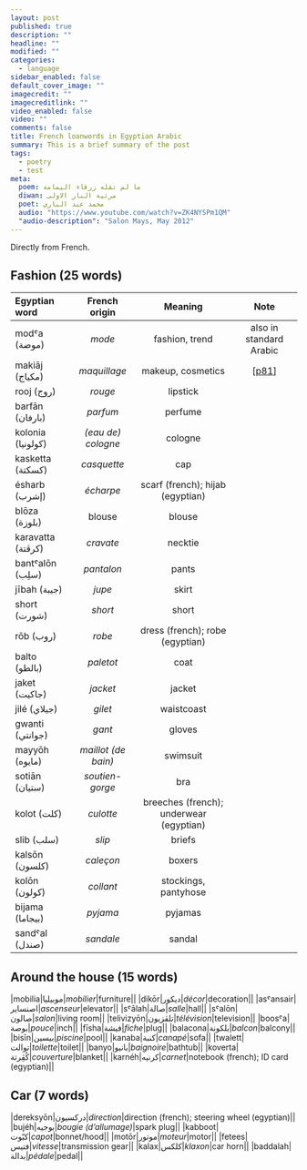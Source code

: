 ```yaml
---
layout: post
published: true
description: ""
headline: ""
modified: ""
categories: 
  - language
sidebar_enabled: false
default_cover_image: ""
imagecredit: ""
imagecreditlink: ""
video_enabled: false
video: ""
comments: false
title: French loanwords in Egyptian Arabic
summary: This is a brief summary of the post
tags: 
  - poetry
  - test
meta: 
  poem: ﻣﺎ ﻟﻢ ﺗﻘﻠﻪ ﺯﺭﻗﺎء اﻟﻴﻤﺎﻣﺔ
  diwan: ﻣﺮﺛﻴﺔ اﻟﻨﺎﺭ اﻻﻭﻟﻰ
  poet: ﻣﺤﻤﺪ ﻋﺒﺪ اﻟﺒﺎﺭﻱ
  audio: "https://www.youtube.com/watch?v=ZK4NYSPm1QM"
  "audio-description": "Salon Mays, May 2012"
---
```




Directly from French.

## Fashion (25 words)

|Egyptian word|French origin|Meaning|Note|
|:-|:-:|:-:|:-:|
|modˤa (موضة)|_mode_|fashion, trend|also in standard Arabic|
|makiāj (مكياج)|_maquillage_|makeup, cosmetics|[[p81](https://books.google.ca/books?id=zYWQRz8EYJ0C&lpg=PP1&pg=PP6#v=onepage&q=maquillage&f=false)]|
|rooj (روج)|_rouge_|lipstick||
|barfān (بارفان)|_parfum_|perfume||
|kolonia (كولونيا)|_(eau de) cologne_|cologne||
|kasketta (كسكتة)|_casquette_|cap||
|ésharb (إشرب)|_écharpe_|scarf (french); hijab (egyptian)||
|blōza (بلوزة)|blouse|blouse||
|karavatta (كرڤتة)|_cravate_|necktie||
|bantˤalōn (سلِب)|_pantalon_|pants||
|jībah (جيبة)|_jupe_|skirt||
|short (شورت)|_short_|short||
|rōb (روب)|_robe_|dress (french); robe (egyptian)||
|balto (بالطو)|_paletot_|coat||
|jaket (جاكيت)|_jacket_|jacket||
|jilé (جيلاي)|_gilet_|waistcoast||
|gwanti (جوانتي)|_gant_|gloves||
|mayyōh (مايوه)|_maillot (de bain)_|swimsuit||
|sotiān (ستيان)|_soutien-gorge_|bra||
|kolot (كلت)|_culotte_|breeches (french); underwear (egyptian)||
|slib (سلب)|_slip_|briefs||
|kalsōn (كلسون)|_caleçon_|boxers||
|kolōn (كولون)|_collant_|stockings, pantyhose||
|bijama (بيجاما)|_pyjama_|pyjamas||
|sandˤal (صندل)|_sandale_|sandal||

## Around the house (15 words)

|mobilia|موبيليا|_mobilier_|furniture||
|dikōr|ديكور|_décor_|decoration||
|asˤansair|اصنساير|_ascenseur_|elevator||
|sˤālah|صالة|_salle_|hall||
|sˤalōn|صالون|_salon_|living room||
|telivizyōn|تلڤزيون|_télévision_|television||
|boosˤa|بوصة|_pouce_|inch||
|fīsha|فيشة|_fiche_|plug||
|balacona|بلكونة|_balcon_|balcony||
|bisīn|بيسين|_piscine_|pool||
|kanaba|كنبة|_canapé_|sofa||
|twalett|توالت|_toilette_|toilet||
|banyo|بانيو|_baignoire_|bathtub||
|koverta|كُڤِرتة|_couverture_|blanket||
|karnéh|كرنيه|_carnet_|notebook (french); ID card (egyptian)||

## Car (7 words)

|dereksyōn|دركسيون|_direction_|direction (french); steering wheel (egyptian)||
|bujéh|بوجيه|_bougie (d’allumage)_|spark plug||
|kabboot|كبّوت|_capot_|bonnet/hood||
|motōr|موتور|_moteur_|motor||
|fetees|فتيس|_vitesse_|transmission gear||
|kalax|كلكس|_klaxon_|car horn||
|baddalah|بدالة|_pédale_|pedal||
